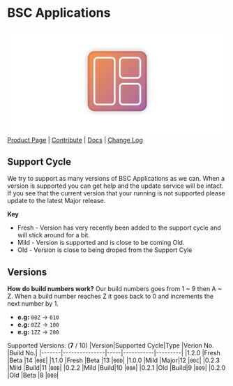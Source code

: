 # BSC Applications
![BSC Applications Logo](https://github.com/BitSoftwareCo/BSC-Applications/raw/main/BSC%20Applications/Assets/SplashScreen.scale-200.png)
[Product Page](https://bitsoftwareco.github.io) | [Contribute](https://github.com/BitSoftwareCo/BSC-Applications/blob/main/contribute.md#contribute-to-bsc-applications) | [Docs](https://bitsoftwareco.github.io/docs/BSC-Applications.html) | [Change Log](https://bitsoftwareco.github.io/changelog/BSC-Applications.html)

## Support Cycle
We try to support as many versions of BSC Applications as we can. When a version is supported you can get help and the update service will be intact. If you see that the current version that your running is not supported please update to the latest Major release.

**Key**
- Fresh - Version has very recently been added to the support cycle and will stick around for a bit.
- Mild - Version is supported and is close to be coming Old.
- Old - Version is close to being droped from the Support Cyle

## Versions
**How do build numbers work?**
Our build numbers goes from 1 ~ 9 then A ~ Z. When a build number reaches Z it goes back to 0 and increments the next number by 1.
- **e.g:** ```00Z``` -> ```010```
- **e.g:** ```0ZZ``` -> ```100```
- **e.g:** ```1ZZ``` -> ```200```

Supported Versions: (**7** / 10)
|Version|Supported Cycle|Type |Verion No. |Build No.|
|-------|---------------|-----|-----------|---------|
|1.2.0  |Fresh          |Beta |14         |```00E```|
|1.1.0  |Fresh          |Beta |13         |```00D```|
|1.0.0  |Mild           |Major|12         |```00C```|
|0.2.3  |Mild           |Build|11         |```00B```|
|0.2.2  |Mild           |Build|10         |```00A```|
|0.2.1  |Old            |Build|9          |```009```|
|0.2.0  |Old            |Beta |8          |```008```|
